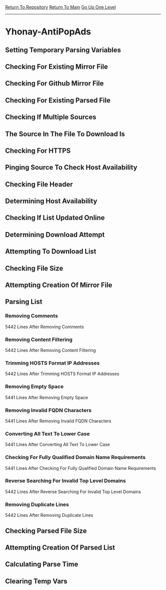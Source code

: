 [Return To Repository](https://github.com/deathbybandaid/piholeparser/)
[Return To Main](https://github.com/deathbybandaid/piholeparser/blob/master/RecentRunLogs/Mainlog.md)
[Go Up One Level](https://github.com/deathbybandaid/piholeparser/blob/master/RecentRunLogs/TopLevelScripts/30-Processing-External-Blacklists.md)
____________________________________
# Yhonay-AntiPopAds
## Setting Temporary Parsing Variables
## Checking For Existing Mirror File
## Checking For Github Mirror File
## Checking For Existing Parsed File
## Checking If Multiple Sources
## The Source In The File To Download Is
## Checking For HTTPS
## Pinging Source To Check Host Availability
## Checking File Header
## Determining Host Availability
## Checking If List Updated Online
## Determining Download Attempt
## Attempting To Download List
## Checking File Size
## Attempting Creation Of Mirror File
## Parsing List
### Removing Comments
5442 Lines After Removing Comments
### Removing Content Filtering
5442 Lines After Removing Content Filtering
### Trimming HOSTS Format IP Addresses
5442 Lines After Trimming HOSTS Format IP Addresses
### Removing Empty Space
5441 Lines After Removing Empty Space
### Removing Invalid FQDN Characters
5441 Lines After Removing Invalid FQDN Characters
### Converting All Text To Lower Case
5441 Lines After Converting All Text To Lower Case
### Checking For Fully Qualified Domain Name Requirements
5441 Lines After Checking For Fully Qualified Domain Name Requirements
### Reverse Searching For Invalid Top Level Domains
5442 Lines After Reverse Searching For Invalid Top Level Domains
### Removing Duplicate Lines
5442 Lines After Removing Duplicate Lines
## Checking Parsed File Size
## Attempting Creation Of Parsed List
## Calculating Parse Time
## Clearing Temp Vars
